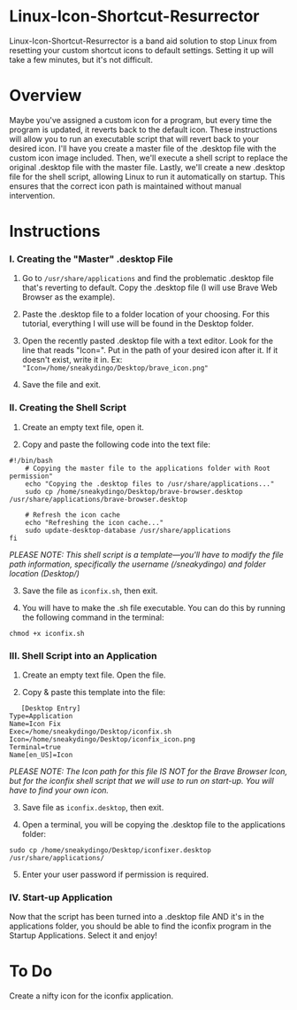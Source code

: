 # Linux-Icon-Shortcut-Resurrector
Linux-Icon-Shortcut-Resurrector is a band aid solution to stop Linux from resetting your custom shortcut icons to default settings. Setting it up will take a few minutes, but it's not difficult.

# Overview

Maybe you've assigned a custom icon for a program, but every time the program is updated, it reverts back to the default icon. These instructions will allow you to run an executable script that will revert back to your desired icon. I'll have you create a master file of the .desktop file with the custom icon image included. Then, we'll execute a shell script to replace the original .desktop file with the master file. Lastly, we'll create a new .desktop file for the shell script, allowing Linux to run it automatically on startup. This ensures that the correct icon path is maintained without manual intervention.

# Instructions

### I. Creating the "Master" .desktop File

1. Go to ```/usr/share/applications``` and find the problematic .desktop file that's reverting to default. Copy the .desktop file (I will use Brave Web Browser as the example).
   
2. Paste the .desktop file to a folder location of your choosing. For this tutorial, everything I will use will be found in the Desktop folder.

3. Open the recently pasted .desktop file with a text editor. Look for the line that reads "Icon=". Put in the path of your desired icon after it. If it doesn't exist, write it in.
Ex: ```"Icon=/home/sneakydingo/Desktop/brave_icon.png"```

4. Save the file and exit.
   

### II. Creating the Shell Script

1. Create an empty text file, open it.
   
2. Copy and paste the following code into the text file:
```
#!/bin/bash
    # Copying the master file to the applications folder with Root permission"
    echo "Copying the .desktop files to /usr/share/applications..."
    sudo cp /home/sneakydingo/Desktop/brave-browser.desktop /usr/share/applications/brave-browser.desktop

    # Refresh the icon cache
    echo "Refreshing the icon cache..."
    sudo update-desktop-database /usr/share/applications
fi
```
*PLEASE NOTE: This shell script is a template—you'll have to modify the file path information, specifically the username (/sneakydingo) and folder location (Desktop/)*  

3. Save the file as ```iconfix.sh```, then exit.

4. You will have to make the .sh file executable. You can do this by running the following command in the terminal:
```
chmod +x iconfix.sh
```


### III. Shell Script into an Application

1. Create an empty text file. Open the file.
   
2. Copy & paste this template into the file:
```
   [Desktop Entry]
Type=Application
Name=Icon Fix
Exec=/home/sneakydingo/Desktop/iconfix.sh
Icon=/home/sneakydingo/Desktop/iconfix_icon.png
Terminal=true
Name[en_US]=Icon
```
*PLEASE NOTE: The Icon path for this file IS NOT for the Brave Browser Icon, but for the iconfix shell script that we will use to run on start-up. You will have to find your own icon.*

3. Save file as ```iconfix.desktop```, then exit.

4. Open a terminal, you will be copying the .desktop file to the applications folder:
```
sudo cp /home/sneakydingo/Desktop/iconfixer.desktop /usr/share/applications/
```
5. Enter your user password if permission is required.
   

### IV. Start-up Application

Now that the script has been turned into a .desktop file AND it's in the applications folder, you should be able to find the iconfix program in the Startup Applications. Select it and enjoy!

# To Do
Create a nifty icon for the iconfix application.


